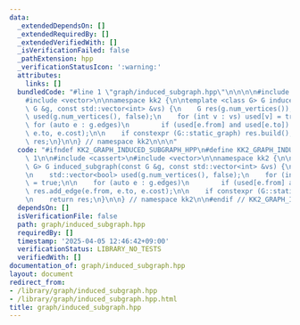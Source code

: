 ```yaml
---
data:
  _extendedDependsOn: []
  _extendedRequiredBy: []
  _extendedVerifiedWith: []
  _isVerificationFailed: false
  _pathExtension: hpp
  _verificationStatusIcon: ':warning:'
  attributes:
    links: []
  bundledCode: "#line 1 \"graph/induced_subgraph.hpp\"\n\n\n\n#include <cassert>\n\
    #include <vector>\n\nnamespace kk2 {\n\ntemplate <class G> G induced_subgraph(const\
    \ G &g, const std::vector<int> &vs) {\n    G res(g.num_vertices());\n\n    std::vector<bool>\
    \ used(g.num_vertices(), false);\n    for (int v : vs) used[v] = true;\n\n   \
    \ for (auto e : g.edges)\n        if (used[e.from] and used[e.to]) res.add_edge(e.from,\
    \ e.to, e.cost);\n\n    if constexpr (G::static_graph) res.build();\n\n    return\
    \ res;\n}\n\n} // namespace kk2\n\n\n"
  code: "#ifndef KK2_GRAPH_INDUCED_SUBGRAPH_HPP\n#define KK2_GRAPH_INDUCED_SUBGRAPH_HPP\
    \ 1\n\n#include <cassert>\n#include <vector>\n\nnamespace kk2 {\n\ntemplate <class\
    \ G> G induced_subgraph(const G &g, const std::vector<int> &vs) {\n    G res(g.num_vertices());\n\
    \n    std::vector<bool> used(g.num_vertices(), false);\n    for (int v : vs) used[v]\
    \ = true;\n\n    for (auto e : g.edges)\n        if (used[e.from] and used[e.to])\
    \ res.add_edge(e.from, e.to, e.cost);\n\n    if constexpr (G::static_graph) res.build();\n\
    \n    return res;\n}\n\n} // namespace kk2\n\n#endif // KK2_GRAPH_INDUCED_SUBGRAPH_HPP\n"
  dependsOn: []
  isVerificationFile: false
  path: graph/induced_subgraph.hpp
  requiredBy: []
  timestamp: '2025-04-05 12:46:42+09:00'
  verificationStatus: LIBRARY_NO_TESTS
  verifiedWith: []
documentation_of: graph/induced_subgraph.hpp
layout: document
redirect_from:
- /library/graph/induced_subgraph.hpp
- /library/graph/induced_subgraph.hpp.html
title: graph/induced_subgraph.hpp
---
```

